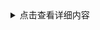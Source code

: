 <details>
<summary>点击查看详细内容</summary>
[学习网站](https://loveheaven.net/manga-silver-plan-to-redo-from-jk-manga-raw.html)
<font color="#00dddd">[学习链接](https://pan.baidu.com/s/1rkdUVokIOyi9JtP1-Xthcg)</font>
</details>
